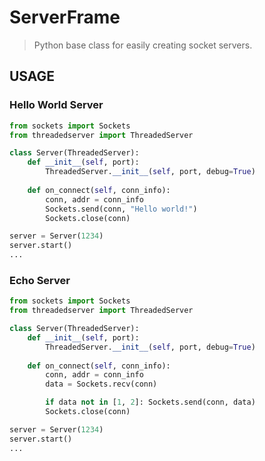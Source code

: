 # ServerFrame

> Python base class for easily creating socket servers.

## USAGE

### Hello World Server

```python
from sockets import Sockets
from threadedserver import ThreadedServer

class Server(ThreadedServer):
    def __init__(self, port):
        ThreadedServer.__init__(self, port, debug=True)
    
    def on_connect(self, conn_info):
        conn, addr = conn_info
        Sockets.send(conn, "Hello world!")
        Sockets.close(conn)

server = Server(1234)
server.start()
...
```

### Echo Server

```python
from sockets import Sockets
from threadedserver import ThreadedServer

class Server(ThreadedServer):
    def __init__(self, port):
        ThreadedServer.__init__(self, port, debug=True)
    
    def on_connect(self, conn_info):
        conn, addr = conn_info
        data = Sockets.recv(conn)

        if data not in [1, 2]: Sockets.send(conn, data)
        Sockets.close(conn)

server = Server(1234)
server.start()
...
```
